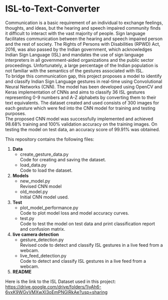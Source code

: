 # ISL-to-Text-Converter  
Communication is a basic requirement of an individual to exchange feelings, thoughts, and ideas, but the hearing and speech impaired community finds it difficult to interact with the vast majority of people. Sign language facilitates communication between the hearing and speech impaired person and the rest of society. The Rights of Persons with Disabilities (RPWD) Act, 2016, was also passed by the Indian government, which acknowledges Indian Sign Language (ISL) and mandates the use of sign language interpreters in all government-aided organizations and the public sector proceedings. Unfortunately, a large percentage of the Indian population is not familiar with the semantics of the gestures associated with ISL.  
To bridge this communication gap, this project proposes a model to identify and classify Indian Sign Language gestures in real-time using Convolutional Neural Networks (CNN). The model has been developed using OpenCV and Keras implementation of CNNs and aims to classify 36 ISL gestures representing 0-9 numbers and A-Z alphabets by converting them to their text equivalents. The dataset created and used consists of 300 images for each gesture which were fed into the CNN model for training and testing purposes.  
The proposed CNN model was successfully implemented and achieved 98.68% training and 100% validation accuracy on the training images. On testing the model on test data, an accuracy score of 99.91% was obtained.  

This repository contains the following files:
1. **Data**  
    - create_gesture_data.py  
    Code for creating and saving the dataset.
    - load_data.py  
    Code to load the dataset.
2. **Models**  
    - new_model.py  
    Revised CNN model
    - old_model.py  
    Initial CNN model used.
3. **Test**  
    - plot_model_performance.py  
    Code to plot model loss and model accuracy curves.
    - test.py  
    Code to test the model on test data and print classification report and confusion matrix.
4. **live camera detection**
    - gesture_detection.py  
    Revised code to detect and classify ISL gestures in a live feed from a webcam.
    - live_feed_detection.py  
    Code to detect and classify ISL gestures in a live feed from a webcam.
5. **README**


Here is the link to the ISL Dataset used in this project:  
https://drive.google.com/drive/folders/1iyAh6-6vxK9WGvVMXwXl3oEmPNGlRkAe?usp=sharing
